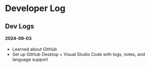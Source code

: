 # Developer Log

## Dev Logs

#### 2024-09-03

- Learned about GitHub
- Set up GitHub Desktop + Visual Studio Code with logs, notes, and language support
